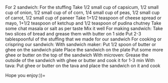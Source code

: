 For 2 sandwich:
For the stuffing
Take 1/2 small cup of capsicum, 1/2 small cup of onion, 1/2 small cup of of corn, 1/4 small cup of peas, 1/2 small cup of carrot, 1/2 small cup of paneer
Take 1+1/2 teaspoon of cheese spread or mayo, 1+1/2 teaspoon of ketchup and 1/2 teaspoon of pudina chutney
Take some chat masala or salt as per taste
Mix it well
For making sandwich:
Take two slices of bread and grease them with butter on 1 side
Put 2-3 tablespoonful of the stuffing that we made for our sandwich
For cooking or crispring our sandwich:
With sandwich maker:
Put 1/2 spoon of butter or ghee on the sandwich plate
Place the sandwich on the plate
Put some more ghee or butter on the top of the sandwich
With microven:
Grease the outside of the sandwich with ghee or butter and cook it for 1-3 min
With tava:
Put ghee or butter on the tava and place the sandwich on it and cook

Hope you enjoy:))=